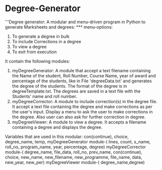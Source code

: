 # Degree-Generator

'''Degree generator: A modular and menu-driven program in Python to generate Marksheets and degrees:
*** menu-options:
1. To generate a degree in bulk
2. To include Corrections in a degree
3. To view a degree
4. To exit from execution

It contain the following modules:
1. myDegreeGenerator: A module that accept a text filename containing the 
    Name of the student, Roll Number, Course Name, year of award and percentage of the students,
    like in File 'degreeData.txt' and generates the degree of the students. 
    The format of the degree is in degreeTemplate.txt. 
    The degrees are saved in a text file with the Students' name and roll number.
2. myDegreeCorrector: A module to include correction(s) in the degree file. 
    It accept a text file containing the degree and make corrections as per the user's input.
    Display a menu to ask the user to make corrections in the degree.
    Also user can also ask for further correction in degree. 
3. myDegreeViewer: A module to view a degree. It accepts a filename containing a degree and displays the degree.

Variables that are used in this modular:
    con(continue), choice, degree_name, temp, 
    myDegreeGenerator module-( lines, count, s_name, roll_no, program_name, year, percentage, degree)
    myDegreeCorrector module-( degree_name, file_data, roll_no, prev_name, con(continue), choice, new_name, new_filename,
        new_programme, file_name, data, new_year, new_per)
    myDegreeViewer module-( degree_name,degree)
